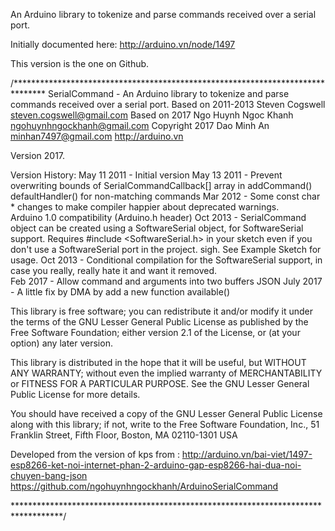 An Arduino library to tokenize and parse commands received over a serial port. 

Initially documented here: http://arduino.vn/node/1497

This version is the one on Github. 


/******************************************************************************* 
SerialCommand - An Arduino library to tokenize and parse commands received over
a serial port. 
Based on 2011-2013 Steven Cogswell  <steven.cogswell@gmail.com>
Based on 2017 Ngo Huynh Ngoc Khanh <ngohuynhngockhanh@gmail.com>
Copyright 2017 Dao Minh An <minhan7497@gmail.com>
http://arduino.vn

Version 2017.   

Version History:
May 11 2011 - Initial version
May 13 2011 -	Prevent overwriting bounds of SerialCommandCallback[] array in addCommand()
			defaultHandler() for non-matching commands
Mar 2012 - Some const char * changes to make compiler happier about deprecated warnings.  
           Arduino 1.0 compatibility (Arduino.h header) 
Oct 2013 - SerialCommand object can be created using a SoftwareSerial object, for SoftwareSerial
           support.  Requires #include <SoftwareSerial.h> in your sketch even if you don't use 
           a SoftwareSerial port in the project.  sigh.   See Example Sketch for usage. 
Oct 2013 - Conditional compilation for the SoftwareSerial support, in case you really, really
           hate it and want it removed.  
Feb 2017 - Allow command and arguments into two buffers JSON
July 2017 - A little fix by DMA by add a new function available()

This library is free software; you can redistribute it and/or
modify it under the terms of the GNU Lesser General Public
License as published by the Free Software Foundation; either
version 2.1 of the License, or (at your option) any later version.

This library is distributed in the hope that it will be useful,
but WITHOUT ANY WARRANTY; without even the implied warranty of
MERCHANTABILITY or FITNESS FOR A PARTICULAR PURPOSE.  See the GNU
Lesser General Public License for more details.

You should have received a copy of the GNU Lesser General Public
License along with this library; if not, write to the Free Software
Foundation, Inc., 51 Franklin Street, Fifth Floor, Boston, MA  02110-1301  USA

Developed from the version of kps from : http://arduino.vn/bai-viet/1497-esp8266-ket-noi-internet-phan-2-arduino-gap-esp8266-hai-dua-noi-chuyen-bang-json
                                         https://github.com/ngohuynhngockhanh/ArduinoSerialCommand

***********************************************************************************/




                                         
